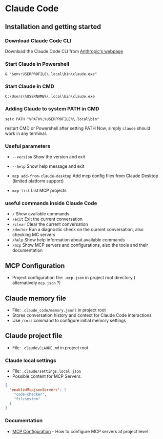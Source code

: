 
# Claude Code

## Installation and getting started

### Download Claude Code CLI
Download the Claude Code CLI from [Anthropic's webpage](https://docs.claude.com/en/docs/claude-code/setup)

### Start Claude in Powershell
```
& "$env:USERPROFILE\.local\bin\claude.exe"
```

### Start Claude in CMD
```
C:\Users\%USERNAME%\.local\bin\claude.exe
```

### Adding Claude to system PATH in CMD

```
setx PATH "%PATH%;%USERPROFILE%\.local\bin"
```
restart CMD or Powershell after setting PATH
Now, simply `claude` should work in any terminal.

### Useful parameters

- `--version`  Show the version and exit
- `--help`  Show help message and exit

- `mcp add-from-claude-desktop` Add mcp config files from Claude Desktop (limited platform support)

- `mcp list` List MCP projects

### useful commands inside Claude Code
- `/` Show available commands
- `/exit` Exit the current conversation
- `/clear` Clear the current conversation
- `/doctor` Run a diagnostic check on the current conversation, also checking MC servers
-  `/help` Show help information about available commands
- `/mcp` Show MCP servers and configurations, also the tools and their documentation

## MCP Configuration

- Project configuration file: `.mcp.json` in project root directory ( alternatively `mcp.json` ?)

## Claude memory file
- File: `.claude_code/memory.jsonl` in project root
- Stores conversation history and context for Claude Code interactions
- Use `/init` command to configure initial memory settings

## Claude project file
- File: `.claude\CLAUDE.md` in project root

### Claude local settings
- File: `.claude/settings.local.json`
- Possible content for MCP Servers:
```json
{
  "enabledMcpjsonServers": [
    "code-checker",
    "filesystem"
  ]
}
```

### Documentation

- [MCP Configuration](https://docs.claude.com/en/docs/claude-code/mcp) - How to configure MCP servers at project level

